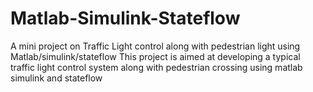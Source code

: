 # Matlab-Simulink-Stateflow
A mini project on Traffic Light control along with pedestrian light using Matlab/simulink/stateflow
This project is aimed at developing a typical traffic light control system along with pedestrian crossing using matlab simulink and stateflow
